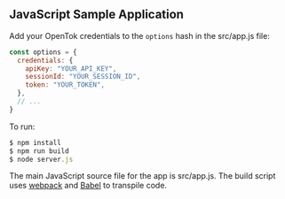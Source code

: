 ## JavaScript Sample Application

Add your OpenTok credentials to the `options` hash in  the src/app.js file:

```javascript
const options = {
  credentials: {
    apiKey: "YOUR_API_KEY",
    sessionId: "YOUR_SESSION_ID",
    token: "YOUR_TOKEN",
  },
  // ...
}
```

To run:

```javascript
$ npm install
$ npm run build
$ node server.js
```

The main JavaScript source file for the app is src/app.js. The build script uses
[webpack](https://webpack.js.org/) and [Babel](https://babeljs.io/) to transpile code.
